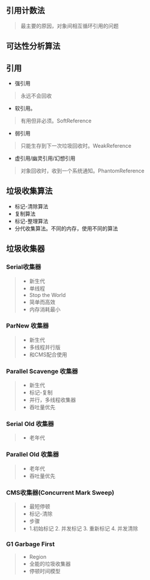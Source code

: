 ## 引用计数法
> 最主要的原因，对象间相互循环引用的问题

## 可达性分析算法

## 引用
* 强引用
> 永远不会回收
* 软引用。
> 有用但非必须。SoftReference
* 弱引用
> 只能生存到下一次垃圾回收时。WeakReference
* 虚引用/幽灵引用/幻想引用
> 对象回收时，收到一个系统通知。PhantomReference

## 垃圾收集算法
* 标记-清除算法
* 复制算法
* 标记-整理算法
* 分代收集算法。不同的内存，使用不同的算法

## 垃圾收集器
### Serial收集器
> * 新生代
> * 单线程
> * Stop the World
> * 简单而高效
> * 内存消耗最小

### ParNew 收集器
> * 新生代
> * 多线程并行版
> * 和CMS配合使用 

### Parallel Scavenge 收集器
> * 新生代
> * 标记-复制
> * 并行，多线程收集器
> * 吞吐量优先

### Serial Old 收集器
> * 老年代 

### Parallel Old 收集器
> * 老年代
> * 吞吐量优先

### CMS收集器(Concurrent Mark Sweep)
> * 最短停顿
> * 标记-清除
> * 步骤
> * 1.初始标记  2. 并发标记   3. 重新标记  4. 并发清除

### G1 Garbage First
> * Region 
> * 全能的垃圾收集器
> * 停顿时间模型
